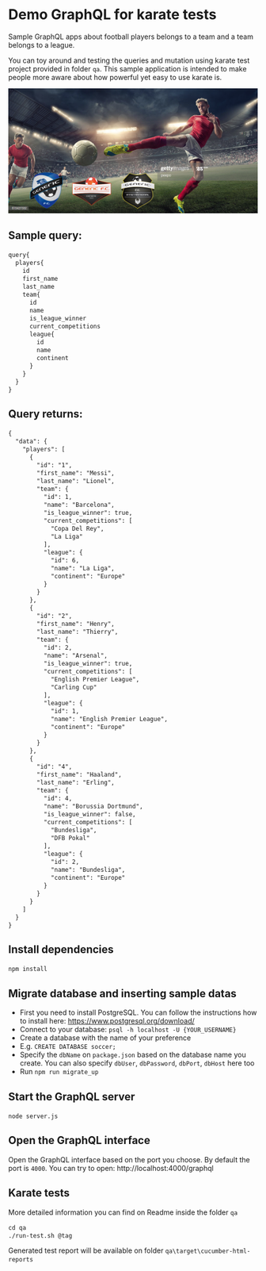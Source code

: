 # Demo GraphQL for karate tests
Sample GraphQL apps about football players belongs to a team and a team belongs to a league.

You can toy around and testing the queries and mutation using karate test project provided in folder `qa`. This sample application is intended to make people more aware about how powerful yet easy to use karate is.

![alt text](https://github.com/dnomyar90/football-karate-demo-graphql/blob/master/asset/gettyImageAsset.jpg?raw=true)

## Sample query:
```
query{
  players{
    id
    first_name
    last_name
    team{
      id
      name
      is_league_winner
      current_competitions
      league{
        id
        name
        continent
      }
    }
  }
}
```

## Query returns:
```
{
  "data": {
    "players": [
      {
        "id": "1",
        "first_name": "Messi",
        "last_name": "Lionel",
        "team": {
          "id": 1,
          "name": "Barcelona",
          "is_league_winner": true,
          "current_competitions": [
            "Copa Del Rey",
            "La Liga"
          ],
          "league": {
            "id": 6,
            "name": "La Liga",
            "continent": "Europe"
          }
        }
      },
      {
        "id": "2",
        "first_name": "Henry",
        "last_name": "Thierry",
        "team": {
          "id": 2,
          "name": "Arsenal",
          "is_league_winner": true,
          "current_competitions": [
            "English Premier League",
            "Carling Cup"
          ],
          "league": {
            "id": 1,
            "name": "English Premier League",
            "continent": "Europe"
          }
        }
      },
      {
        "id": "4",
        "first_name": "Haaland",
        "last_name": "Erling",
        "team": {
          "id": 4,
          "name": "Borussia Dortmund",
          "is_league_winner": false,
          "current_competitions": [
            "Bundesliga",
            "DFB Pokal"
          ],
          "league": {
            "id": 2,
            "name": "Bundesliga",
            "continent": "Europe"
          }
        }
      }
    ]
  }
}
```

## Install dependencies
`npm install`

## Migrate database and inserting sample datas
- First you need to install PostgreSQL. You can follow the instructions how to install here: https://www.postgresql.org/download/
- Connect to your database: `psql -h localhost -U {YOUR_USERNAME}`
- Create a database with the name of your preference
- E.g. `CREATE DATABASE soccer;`
- Specify the `dbName` on `package.json` based on the database name you create. You can also specify `dbUser`, `dbPassword`, `dbPort`, `dbHost` here too
- Run `npm run migrate_up`

## Start the GraphQL server
`node server.js`

## Open the GraphQL interface
Open the GraphQL interface based on the port you choose. By default the port is `4000`. 
You can try to open: http://localhost:4000/graphql

## Karate tests
More detailed information you can find on Readme inside the folder `qa`
```
cd qa
./run-test.sh @tag
```

Generated test report will be available on folder `qa\target\cucumber-html-reports`